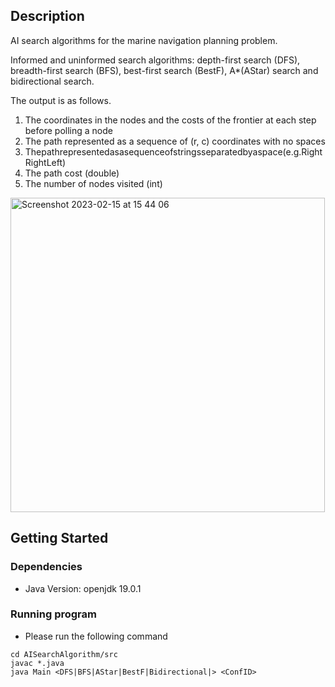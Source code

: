 ## Description

AI search algorithms for the marine navigation planning problem.

Informed and uninformed search algorithms: depth-first search (DFS), breadth-first search (BFS), best-first search (BestF), A*(AStar) search and bidirectional search.

The output is as follows.

1. The coordinates in the nodes and the costs of the frontier at each step before polling a node
2. The path represented as a sequence of (r, c) coordinates with no spaces
3. Thepathrepresentedasasequenceofstringsseparatedbyaspace(e.g.RightRightLeft) 
4. The path cost (double)
5. The number of nodes visited (int)

<img width="503" alt="Screenshot 2023-02-15 at 15 44 06" src="https://user-images.githubusercontent.com/118636537/219078910-ae917256-35f5-4a72-9cab-b6a8af78a351.png">

## Getting Started

### Dependencies

* Java Version: openjdk 19.0.1

### Running program

* Please run the following command
```
cd AISearchAlgorithm/src
javac *.java
java Main <DFS|BFS|AStar|BestF|Bidirectional|> <ConfID>
```
